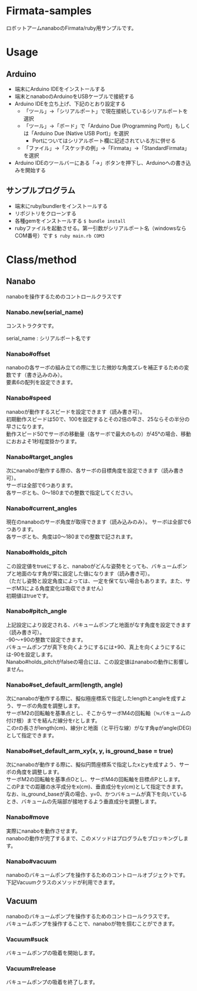 # Firmata-samples
ロボットアームnanaboのFirmata/ruby用サンプルです。

# Usage

## Arduino

- 端末にArduino IDEをインストールする
- 端末とnanaboのArduinoをUSBケーブルで接続する
- Arduino IDEを立ち上げ、下記のとおり設定する
    - 「ツール」→「シリアルポート」で現在接続しているシリアルポートを選択
    - 「ツール」→「ボード」で「Arduino Due (Programming Port)」もしくは「Arduino Due (Native USB Port)」を選択
        - Portについてはシリアルポート欄に記述されている方に併せる
    - 「ファイル」→「スケッチの例」→「Firmata」→「StandardFirmata」を選択
- Arduino IDEのツールバーにある「→」ボタンを押下し、Arduinoへの書き込みを開始する

## サンプルプログラム
- 端末にruby/bundlerをインストールする
- リポジトリをクローンする
- 各種gemをインストールする
    `$ bundle install`
- rubyファイルを起動させる。第一引数がシリアルポート名（windowsならCOM番号）です
    `$ ruby main.rb COM3`

# Class/method

## Nanabo

nanaboを操作するためのコントロールクラスです

### Nanabo.new(serial_name)

コンストラクタです。

serial_name
:   シリアルポート名です

### Nanabo#offset

nanaboの各サーボの組み立ての際に生じた微妙な角度ズレを補正するための変数です（書き込みのみ）。  
要素6の配列を設定できます。

### Nanabo#speed

nanaboが動作するスピードを設定できます（読み書き可）。  
初期動作スピードは50で、100を設定するとその2倍の早さ、25ならその半分の早さになります。  
動作スピード50でサーボの移動量（各サーボで最大のもの）が45°の場合、移動におおよそ1秒程度掛かります。

### Nanabo#target_angles

次にnanaboが動作する際の、各サーボの目標角度を設定できます（読み書き可）。  
サーボは全部で6つあります。  
各サーボとも、0～180までの整数で指定してください。

### Nanabo#current_angles

現在のnanaboのサーボ角度が取得できます（読み込みのみ）。
サーボは全部で6つあります。  
各サーボとも、角度は0～180までの整数で記されます。

### Nanabo#holds_pitch

この設定値をtrueにすると、nanaboがどんな姿勢をとっても、バキュームポンプと地面のなす角が常に設定した値になります（読み書き可）。  
（ただし姿勢と設定角度によっては、一定を保てない場合もあります。また、サーボM3による角度変化は吸収できません）  
初期値はtrueです。

### Nanabo#pitch_angle

上記設定により設定される、バキュームポンプと地面がなす角度を設定できます（読み書き可）。  
-90～+90の整数で設定できます。  
バキュームポンプが真下を向くようにするには+90、真上を向くようにするには-90を設定します。  
Nanabo#holds_pitchがfalseの場合には、この設定値はnanaboの動作に影響しません。

### Nanabo#set_default_arm(length, angle)

次にnanaboが動作する際に、擬似極座標系で指定したlengthとangleを成すよう、サーボの角度を調整します。  
サーボM2の回転軸を基準点とし、そこからサーボM4の回転軸（≒バキュームの付け根）までを結んだ線分をrとします。  
このrの長さがlength(cm)、線分rと地面（と平行な線）がなす角φがangle(DEG)として指定できます。

### Nanabo#set_default_arm_xy(x, y, is_ground_base = true)

次にnanaboが動作する際に、擬似円筒座標系で指定したxとyを成すよう、サーボの角度を調整します。  
サーボM2の回転軸を基準点Oとし、サーボM4の回転軸を目標点Pとします。  
このPまでの距離の水平成分をx(cm)、垂直成分をy(cm)として指定できます。  
なお、is_ground_baseが真の場合、y=0、かつバキュームが真下を向いているとき、バキュームの先端部が接地するよう垂直成分を調整します。

### Nanabo#move

実際にnanaboを動作させます。  
nanaboの動作が完了するまで、このメソッドはプログラムをブロッキングします。

### Nanabo#vacuum

nanaboのバキュームポンプを操作するためのコントロールオブジェクトです。  
下記Vacuumクラスのメソッドが利用できます。

## Vacuum

nanaboのバキュームポンプを操作するためのコントロールクラスです。  
バキュームポンプを操作することで、nanaboが物を掴むことができます。

### Vacuum#suck

バキュームポンプの吸着を開始します。

### Vacuum#release

バキュームポンプの吸着を終了します。

